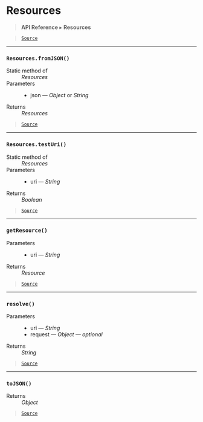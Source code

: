 # Resources

> **API Reference** ▸ **Resources**

<!-- toc -->

> [`Source`](https://github.com/Neft-io/neft/blob/f9c128ccb37aa79380c961e878cd76ec9e79c99e/src/resources/index.litcoffee)


* * * 

### `Resources.fromJSON()`

<dl><dt>Static method of</dt><dd><i>Resources</i></dd><dt>Parameters</dt><dd><ul><li>json — <i>Object</i> or <i>String</i></li></ul></dd><dt>Returns</dt><dd><i>Resources</i></dd></dl>


> [`Source`](https://github.com/Neft-io/neft/blob/f9c128ccb37aa79380c961e878cd76ec9e79c99e/src/resources/index.litcoffee#resources-resourcesfromjsonstringobject-json)


* * * 

### `Resources.testUri()`

<dl><dt>Static method of</dt><dd><i>Resources</i></dd><dt>Parameters</dt><dd><ul><li>uri — <i>String</i></li></ul></dd><dt>Returns</dt><dd><i>Boolean</i></dd></dl>


> [`Source`](https://github.com/Neft-io/neft/blob/f9c128ccb37aa79380c961e878cd76ec9e79c99e/src/resources/index.litcoffee#boolean-resourcestesturistring-uri)


* * * 

### `getResource()`

<dl><dt>Parameters</dt><dd><ul><li>uri — <i>String</i></li></ul></dd><dt>Returns</dt><dd><i>Resource</i></dd></dl>


> [`Source`](https://github.com/Neft-io/neft/blob/f9c128ccb37aa79380c961e878cd76ec9e79c99e/src/resources/index.litcoffee#resource-resourcesgetresourcestring-uri)


* * * 

### `resolve()`

<dl><dt>Parameters</dt><dd><ul><li>uri — <i>String</i></li><li>request — <i>Object</i> — <i>optional</i></li></ul></dd><dt>Returns</dt><dd><i>String</i></dd></dl>


> [`Source`](https://github.com/Neft-io/neft/blob/f9c128ccb37aa79380c961e878cd76ec9e79c99e/src/resources/index.litcoffee#string-resourcesresolvestring-uri-object-request)


* * * 

### `toJSON()`

<dl><dt>Returns</dt><dd><i>Object</i></dd></dl>


> [`Source`](https://github.com/Neft-io/neft/blob/f9c128ccb37aa79380c961e878cd76ec9e79c99e/src/resources/index.litcoffee#object-resourcestojson)

